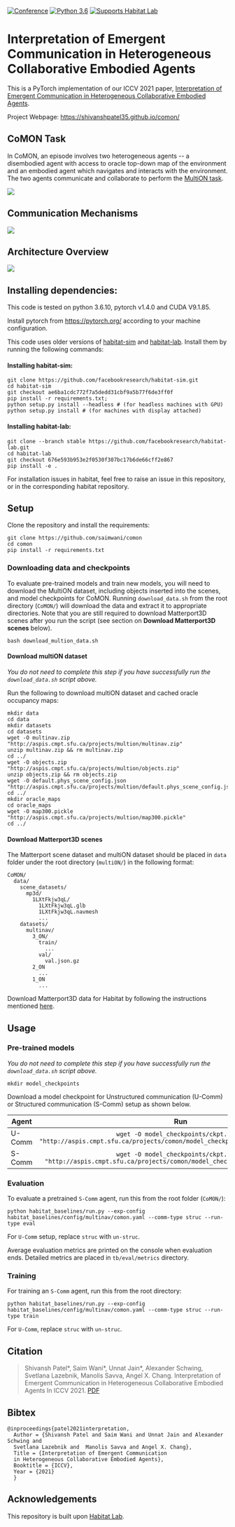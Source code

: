 
[![Conference](https://img.shields.io/badge/ICCV-2021-blue)](https://iccv2021.thecvf.com/home)
[![Python 3.6](https://img.shields.io/badge/python-3.6-blue.svg)](https://www.python.org/downloads/release/python-360/)
[![Supports Habitat Lab](https://img.shields.io/static/v1?label=supports&message=Habitat%20Lab&color=informational&link=https://github.com/facebookresearch/habitat-lab)](https://github.com/facebookresearch/habitat-lab)

# Interpretation of Emergent Communication in Heterogeneous Collaborative Embodied Agents

This is a PyTorch implementation of our ICCV 2021 paper, [Interpretation of Emergent Communication in Heterogeneous Collaborative Embodied Agents]().

Project Webpage: https://shivanshpatel35.github.io/comon/

## CoMON Task
In CoMON, an episode involves two heterogeneous agents -- a disembodied agent with access to oracle top-down map of the environment and an embodied agent which navigates and interacts with the environment. The two agents communicate and collaborate to perform the [MultiON task](https://github.com/saimwani/multion).

![](docs/task.gif)

## Communication Mechanisms
![](docs/both_comm_mech.png)
## Architecture Overview

![](docs/architecture.png)


## Installing dependencies:

This code is tested on python 3.6.10, pytorch v1.4.0 and CUDA V9.1.85.

Install pytorch from https://pytorch.org/ according to your machine configuration.

This code uses older versions of [habitat-sim](https://github.com/facebookresearch/habitat-sim) and [habitat-lab](https://github.com/facebookresearch/habitat-lab). Install them by running the following commands:

#### Installing habitat-sim:

```
git clone https://github.com/facebookresearch/habitat-sim.git
cd habitat-sim 
git checkout ae6ba1cdc772f7a5dedd31cbf9a5b77f6de3ff0f
pip install -r requirements.txt; 
python setup.py install --headless # (for headless machines with GPU)
python setup.py install # (for machines with display attached)
```

#### Installing habitat-lab:
```
git clone --branch stable https://github.com/facebookresearch/habitat-lab.git
cd habitat-lab
git checkout 676e593b953e2f0530f307bc17b6de66cff2e867
pip install -e .
```

For installation issues in habitat, feel free to raise an issue in this repository, or in the corresponding habitat repository.


## Setup
Clone the repository and install the requirements:

```
git clone https://github.com/saimwani/comon
cd comon
pip install -r requirements.txt
```

### Downloading data and checkpoints

To evaluate pre-trained models and train new models, you will need to download the MultiON dataset, including objects inserted into the scenes, and model checkpoints for CoMON. Running `download_data.sh` from the root directory (`CoMON/`) will download the data and extract it to appropriate directories. Note that you are still required to download Matterport3D scenes after you run the script (see section on **Download Matterport3D scenes** below). 

```
bash download_multion_data.sh
```

#### Download multiON dataset

*You do not need to complete this step if you have successfully run the `download_data.sh` script above.*

Run the following to download multiON dataset and cached oracle occupancy maps:
```
mkdir data
cd data
mkdir datasets
cd datasets
wget -O multinav.zip "http://aspis.cmpt.sfu.ca/projects/multion/multinav.zip"
unzip multinav.zip && rm multinav.zip
cd ../
wget -O objects.zip "http://aspis.cmpt.sfu.ca/projects/multion/objects.zip"
unzip objects.zip && rm objects.zip
wget -O default.phys_scene_config.json "http://aspis.cmpt.sfu.ca/projects/multion/default.phys_scene_config.json"
cd ../
mkdir oracle_maps
cd oracle_maps
wget -O map300.pickle "http://aspis.cmpt.sfu.ca/projects/multion/map300.pickle"
cd ../
```

#### Download Matterport3D scenes

The Matterport scene dataset and multiON dataset should be placed in `data` folder under the root directory (`multiON/`) in the following format:

```
CoMON/
  data/
    scene_datasets/
      mp3d/
        1LXtFkjw3qL/
          1LXtFkjw3qL.glb
          1LXtFkjw3qL.navmesh
          ...
    datasets/
      multinav/
        3_ON/
          train/
            ...
          val/
            val.json.gz
        2_ON
          ...
        1_ON
          ...
```				

Download Matterport3D data for Habitat by following the instructions mentioned [here](https://github.com/facebookresearch/habitat-api#data).

## Usage

### Pre-trained models

*You do not need to complete this step if you have successfully run the `download_data.sh` script above.* 

```
mkdir model_checkpoints
``` 
Download a model checkpoint for Unstructured communication (U-Comm) or Structured communication (S-Comm) setup as shown below.

| Agent            | Run                                                                                                  |
|------------------|:----------------------------------------------------------------------------------------------------:|
| U-Comm           |`wget -O model_checkpoints/ckpt.1.pth "http://aspis.cmpt.sfu.ca/projects/comon/model_checkpoints/un_struc/ckpt.1.pth"`|
| S-Comm       |`wget -O model_checkpoints/ckpt.1.pth "http://aspis.cmpt.sfu.ca/projects/comon/model_checkpoints/struc/ckpt.1.pth"`|


### Evaluation

To evaluate a pretrained `S-Comm` agent, run this from the root folder (`CoMON/`):

```
python habitat_baselines/run.py --exp-config habitat_baselines/config/multinav/comon.yaml --comm-type struc --run-type eval
``` 

For `U-Comm` setup, replace `struc` with `un-struc`.


Average evaluation metrics are printed on the console when evaluation ends. Detailed metrics are placed in `tb/eval/metrics` directory. 

### Training

For training an `S-Comm` agent, run this from the root directory: 

```
python habitat_baselines/run.py --exp-config habitat_baselines/config/multinav/comon.yaml --comm-type struc --run-type train
```
For `U-Comm`, replace `struc` with `un-struc`. 


## Citation
> Shivansh Patel*, Saim Wani*, Unnat Jain*, Alexander Schwing, Svetlana Lazebnik, Manolis Savva, Angel X. Chang. Interpretation of Emergent Communication in Heterogeneous Collaborative Embodied Agents In ICCV 2021. [PDF](https://shivanshpatel35.github.io/comon/resources/comon.pdf)

## Bibtex
``` 	
@inproceedings{patel2021interpretation,
  Author = {Shivansh Patel and Saim Wani and Unnat Jain and Alexander Schwing and 
  Svetlana Lazebnik and  Manolis Savva and Angel X. Chang},
  Title = {Interpretation of Emergent Communication 
  in Heterogeneous Collaborative Embodied Agents},
  Booktitle = {ICCV},
  Year = {2021}
  }
```

## Acknowledgements
This repository is built upon [Habitat Lab](https://github.com/facebookresearch/habitat-lab).
